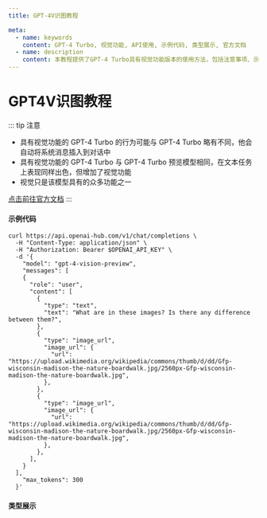 ```yaml
---
title: GPT-4V识图教程

meta:
  - name: keywords
    content: GPT-4 Turbo, 视觉功能, API使用, 示例代码, 类型展示, 官方文档
  - name: description
    content: 本教程提供了GPT-4 Turbo具有视觉功能版本的使用方法，包括注意事项、示例代码和相关类型展示。它详细介绍了如何通过API调用进行图像分析，以及如何利用这一功能进行图片比较和内容解释。
---
```

# GPT4V识图教程

::: tip 注意
- 具有视觉功能的 GPT-4 Turbo 的行为可能与 GPT-4 Turbo 略有不同，他会自动将系统消息插入到对话中
- 具有视觉功能的 GPT-4 Turbo 与 GPT-4 Turbo 预览模型相同，在文本任务上表现同样出色，但增加了视觉功能
- 视觉只是该模型具有的众多功能之一

[点击前往官方文档](https://platform.openai.com/docs/guides/vision)
:::



#### 示例代码
``` shell
curl https://api.openai-hub.com/v1/chat/completions \
  -H "Content-Type: application/json" \
  -H "Authorization: Bearer $OPENAI_API_KEY" \
  -d '{
    "model": "gpt-4-vision-preview",
    "messages": [
    {
      "role": "user",
      "content": [
        {
          "type": "text",
          "text": "What are in these images? Is there any difference between them?",
        },
        {
          "type": "image_url",
          "image_url": {
            "url": "https://upload.wikimedia.org/wikipedia/commons/thumb/d/dd/Gfp-wisconsin-madison-the-nature-boardwalk.jpg/2560px-Gfp-wisconsin-madison-the-nature-boardwalk.jpg",
          },
        },
        {
          "type": "image_url",
          "image_url": {
            "url": "https://upload.wikimedia.org/wikipedia/commons/thumb/d/dd/Gfp-wisconsin-madison-the-nature-boardwalk.jpg/2560px-Gfp-wisconsin-madison-the-nature-boardwalk.jpg",
          },
        },
      ],
    }
  ],
    "max_tokens": 300
  }'

```

#### 类型展示
